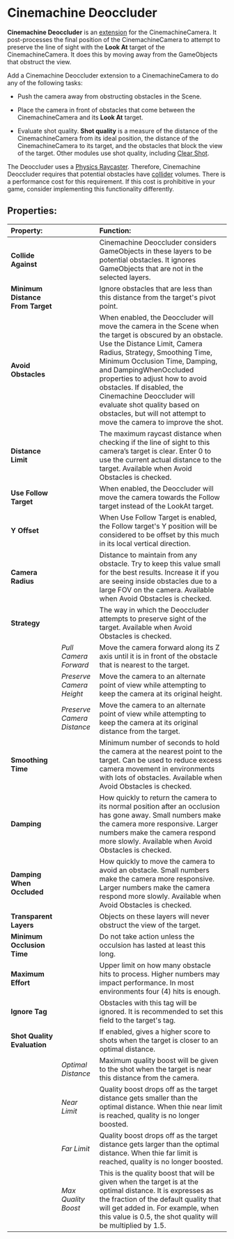 # Cinemachine Deoccluder

__Cinemachine Deoccluder__ is an [extension](concept-procedural-motion.md#extensions) for the CinemachineCamera. It post-processes the final position of the CinemachineCamera to attempt to preserve the line of sight with the __Look At__ target of the CinemachineCamera. It does this by moving away from the GameObjects that obstruct the view.

Add a Cinemachine Deoccluder extension to a CinemachineCamera to do any of the following tasks:

* Push the camera away from obstructing obstacles in the Scene.

* Place the camera in front of obstacles that come between the CinemachineCamera and its __Look At__ target.

* Evaluate shot quality. __Shot quality__ is a measure of the distance of the CinemachineCamera from its ideal position, the distance of the CinemachineCamera to its target, and the obstacles that block the view of the target. Other modules use shot quality, including [Clear Shot](CinemachineClearShot.md).

The Deoccluder uses a [Physics Raycaster](https://docs.unity3d.com/ScriptReference/Physics.Raycast.html). Therefore, Cinemachine Deoccluder requires that potential obstacles have [collider](https://docs.unity3d.com/Manual/CollidersOverview.html) volumes. There is a performance cost for this requirement. If this cost is prohibitive in your game, consider implementing this functionality differently.

## Properties:

| **Property:** || **Function:** |
|:---|:---|:---|
| __Collide Against__ || Cinemachine Deoccluder considers GameObjects in these layers to be potential obstacles. It ignores GameObjects that are not in the selected layers. |
| __Minimum Distance From Target__ || Ignore obstacles that are less than this distance from the target's pivot point. |
| __Avoid Obstacles__ || When enabled, the Deoccluder will move the camera in the Scene when the target is obscured by an obstacle. Use the Distance Limit, Camera Radius, Strategy, Smoothing Time, Minimum Occlusion Time, Damping, and DampingWhenOccluded properties to adjust how to avoid obstacles. If disabled, the Cinemachine Deoccluder will evaluate shot quality based on obstacles, but will not attempt to move the camera to improve the shot. |
| __Distance Limit__ || The maximum raycast distance when checking if the line of sight to this camera’s target is clear. Enter 0 to use the current actual distance to the target. Available when Avoid Obstacles is checked. |
| __Use Follow Target__ || When enabled, the Deoccluder will move the camera towards the Follow target instead of the LookAt target. |
| __Y Offset__ || When Use Follow Target is enabled, the Follow target's Y position will be considered to be offset by this much in its local vertical direction. |
| __Camera Radius__ || Distance to maintain from any obstacle. Try to keep this value small for the best results. Increase it if you are seeing inside obstacles due to a large FOV on the camera. Available when Avoid Obstacles is checked. |
| __Strategy__ || The way in which the Deoccluder attempts to preserve sight of the target. Available when Avoid Obstacles is checked. |
| | _Pull Camera Forward_ | Move the camera forward along its Z axis until it is in front of the obstacle that is nearest to the target. |
| | _Preserve Camera Height_ | Move the camera to an alternate point of view while attempting to keep the camera at its original height. |
| | _Preserve Camera Distance_ | Move the camera to an alternate point of view while attempting to keep the camera at its original distance from the target. |
| __Smoothing Time__ |  | Minimum number of seconds to hold the camera at the nearest point to the target. Can be used to reduce excess camera movement in environments with lots of obstacles. Available when Avoid Obstacles is checked. |
| __Damping__ || How quickly to return the camera to its normal position after an occlusion has gone away. Small numbers make the camera more responsive. Larger numbers make the camera respond more slowly. Available when Avoid Obstacles is checked. |
| __Damping When Occluded__ || How quickly to move the camera to avoid an obstacle. Small numbers make the camera more responsive. Larger numbers make the camera respond more slowly. Available when Avoid Obstacles is checked. |
| __Transparent Layers__ || Objects on these layers will never obstruct the view of the target. |
| __Minimum Occlusion Time__ || Do not take action unless the occulsion has lasted at least this long. |
| __Maximum Effort__ || Upper limit on how many obstacle hits to process. Higher numbers may impact performance. In most environments four (4) hits is enough. |
| **Ignore Tag** || Obstacles with this tag will be ignored. It is recommended to set this field to the target's tag. |
| __Shot Quality Evaluation__ || If enabled, gives a higher score to shots when the target is closer to an optimal distance. |
| | _Optimal Distance_ | Maximum quality boost will be given to the shot when the target is near this distance from the camera. |
| | _Near Limit_ | Quality boost drops off as the target distance gets smaller than the optimal distance.  When thie near limit is reached, quality is no longer boosted. |
| | _Far Limit_ | Quality boost drops off as the target distance gets larger than the optimal distance.  When thie far limit is reached, quality is no longer boosted. |
| | _Max Quality Boost_ | This is the quality boost that will be given when the target is at the optimal distance.  It is expresses as the fraction of the default quality that will get added in.  For example, when this value is 0.5, the shot quality will be multiplied by 1.5. |


